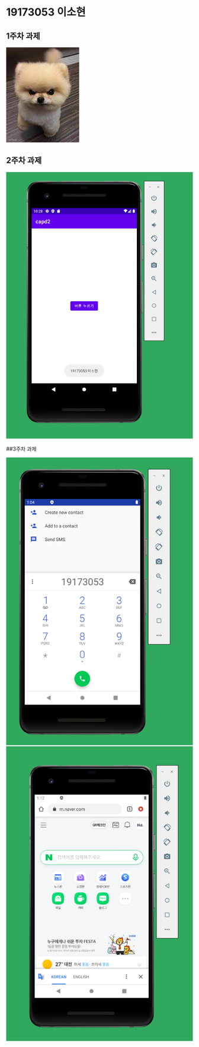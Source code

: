 # 19173053 이소현
## 1주차 과제
<img width="" height="" src="./png/강아지.PNG/"></img>

## 2주차 과제
<img width="" height="" src="./png/2주차 출석 과제.PNG/"></img>

##3주차 과제

<img width="" height="" src="./png/3주차 과제 1.PNG/"></img>
<img width="" height="" src="./png/3주차 과제 2.PNG/"></img>


